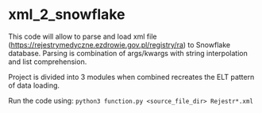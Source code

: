 # xml_2_snowflake
This code will allow to parse and load xml file (https://rejestrymedyczne.ezdrowie.gov.pl/registry/ra) to Snowflake database.
Parsing is combination of args/kwargs with string interpolation and list comprehension.

Project is divided into 3 modules when combined recreates the ELT pattern of data loading.

Run the code using: `python3 function.py <source_file_dir> Rejestr*.xml`
